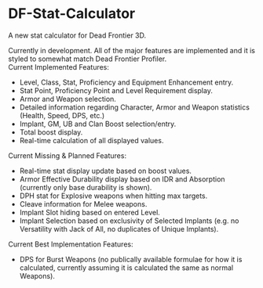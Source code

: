 # DF-Stat-Calculator
A new stat calculator for Dead Frontier 3D.

Currently in development. All of the major features are implemented and it is styled to somewhat match Dead Frontier Profiler.  
Current Implemented Features:
  - Level, Class, Stat, Proficiency and Equipment Enhancement entry.
  - Stat Point, Proficiency Point and Level Requirement display.
  - Armor and Weapon selection.
  - Detailed information regarding Character, Armor and Weapon statistics (Health, Speed, DPS, etc.)
  - Implant, GM, UB and Clan Boost selection/entry.
  - Total boost display.
  - Real-time calculation of all displayed values.

Current Missing & Planned Features:
  - Real-time stat display update based on boost values.
  - Armor Effective Durability display based on IDR and Absorption (currently only base durability is shown).
  - DPH stat for Explosive weapons when hitting max targets.
  - Cleave information for Melee weapons.
  - Implant Slot hiding based on entered Level.
  - Implant Selection based on exclusivity of Selected Implants (e.g. no Versatility with Jack of All, no duplicates of Unique Implants).
  
Current Best Implementation Features:
  - DPS for Burst Weapons (no publically available formulae for how it is calculated, currently assuming it is calculated the same as normal Weapons).
